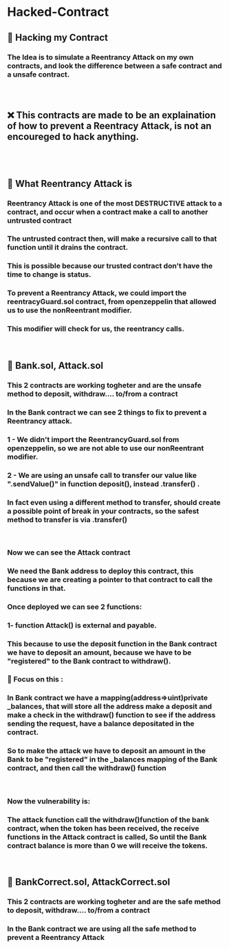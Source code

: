 # Hacked-Contract

<h2>💭 Hacking my Contract</h2>

<h3>The Idea is to simulate a Reentrancy Attack on my own contracts, and look the difference between a safe contract and a unsafe contract.<h3>
<br>
  
<h2>❌ This contracts are made to be an explaination of how to prevent a Reentracy Attack, is not an encoureged to hack anything.<h2>
<br>
  
<h2>👀 What Reentrancy Attack is </h2>
<h3>Reentrancy Attack is one of the most DESTRUCTIVE attack to a contract, and occur when a contract make a call to another untrusted contract</h3> 
<h3>The untrusted contract then, will make a recursive call to that function until it drains the contract.</h3> 
<h3>This is possible because our trusted contract don't have the time to change is status.</h3>
<h3>To prevent a Reentrancy Attack, we could import the reentracyGuard.sol contract, from openzeppelin that allowed us to use the nonReentrant modifier.</h3>
<h3>This modifier will check for us, the reentrancy calls.</h3>
<br>
  
<h2>🔗 Bank.sol, Attack.sol</h2>
<h3>This 2 contracts are working togheter and are the unsafe method to deposit, withdraw.... to/from a contract</h3>  
<h3>In the Bank contract we can see 2 things to fix to prevent a Reentrancy attack.</h3> 
<h3>1 - We didn't import the ReentrancyGuard.sol from openzeppelin, so we are not able to use our nonReentrant modifier.</h3> 
<h3>2 - We are using an unsafe call to transfer our value like ".sendValue()" in function deposit(), instead .transfer() .</h3> 
<h3>In fact even using a different method to transfer, should create a possible point of break in your contracts, so the safest method to transfer is via .transfer()</h3>  
<br>
<h3>Now we can see the Attack contract</h3>  
<h3>We need the Bank address to deploy this contract, this because we are creating a pointer to that contract to call the functions in that.</h3> 
<h3>Once deployed we can see 2 functions:</h3> 
<h3>1- function Attack() is external and payable.</h3> 
<h3>This because to use the deposit function in the Bank contract we have to deposit an amount, because we have to be "registered" to the Bank contract to withdraw().</h3>  
<h3>🔎 Focus on this : </h3>
<h3>In Bank contract we have a mapping(address=>uint)private _balances, that will store all the address make a deposit and make a check in the withdraw() function
to see if the address sending the request, have a balance depositated in the contract.</h3>
<h3>So to make the attack we have to deposit an amount in the Bank to be "registered" in the _balances mapping of the Bank contract, and then call the withdraw() function</h3>
<br>
<h3>Now the vulnerability is:</h3>
<h3>The attack function call the withdraw()function of the bank contract, when the token has been received, the receive functions in the Attack contract is called,
So until the Bank contract balance is more than 0 we will receive the tokens.</h3>
<br> 

<h2>🔗 BankCorrect.sol, AttackCorrect.sol</h2>  
<h3>This 2 contracts are working togheter and are the safe method to deposit, withdraw.... to/from a contract</h3>  
<h3>In the Bank contract we are using all the safe method to prevent a Reentrancy Attack </h3> 
<br>  
  
